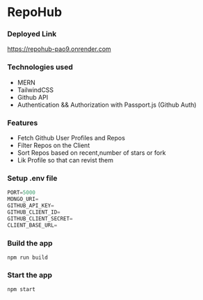 # RepoHub


### Deployed Link
https://repohub-pao9.onrender.com

### Technologies used
-  MERN 
-  TailwindCSS 
-  Github API
-  Authentication && Authorization with Passport.js (Github Auth)

### Features
-  Fetch Github User Profiles and Repos
-  Filter Repos on the Client
-  Sort Repos based on recent,number of stars or fork
-  Lik Profile so that can revist them


### Setup .env file

```js
PORT=5000
MONGO_URI=
GITHUB_API_KEY=
GITHUB_CLIENT_ID=
GITHUB_CLIENT_SECRET=
CLIENT_BASE_URL=
```

### Build the app

```shell
npm run build
```

### Start the app

```shell
npm start
```
